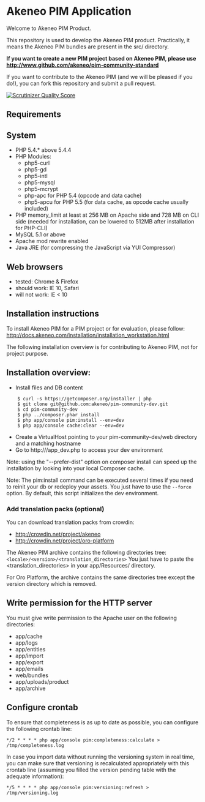 Akeneo PIM Application
======================
Welcome to Akeneo PIM Product.

This repository is used to develop the Akeneo PIM product.
Practically, it means the Akeneo PIM bundles are present in the src/ directory.

**If you want to create a new PIM project based on Akeneo PIM, please use http://www.github.com/akeneo/pim-community-standard**

If you want to contribute to the Akeneo PIM (and we will be pleased if you do!), you can fork
this repository and submit a pull request.

[![Scrutinizer Quality Score](https://scrutinizer-ci.com/g/akeneo/pim-community-dev/badges/quality-score.png?s=05ef3d5d2bbfae2f9a659060b21711d275f0c1ff)](https://scrutinizer-ci.com/g/akeneo/pim-community-dev/)

Requirements
------------
## System
 - PHP 5.4.* above 5.4.4
 - PHP Modules:
    - php5-curl
    - php5-gd
    - php5-intl
    - php5-mysql
    - php5-mcrypt
    - php-apc for PHP 5.4 (opcode and data cache)
    - php5-apcu for PHP 5.5 (for data cache, as opcode cache usually included)
 - PHP memory_limit at least at 256 MB on Apache side and 728 MB on CLI side (needed for installation, can be lowered to 512MB after installation for PHP-CLI)
 - MySQL 5.1 or above
 - Apache mod rewrite enabled
 - Java JRE (for compressing the JavaScript via YUI Compressor)

## Web browsers
 - tested: Chrome & Firefox
 - should work: IE 10, Safari
 - will not work: IE < 10

Installation instructions
-------------------------
To install Akeneo PIM for a PIM project or for evaluation, please follow:
http://docs.akeneo.com/installation/installation_workstation.html

The following installation overview is for contributing to Akeneo PIM, not for project purpose.

## Installation overview:
* Install files and DB content

````
    $ curl -s https://getcomposer.org/installer | php
    $ git clone git@github.com:akeneo/pim-community-dev.git
    $ cd pim-community-dev
    $ php ../composer.phar install
    $ php app/console pim:install --env=dev
    $ php app/console cache:clear --env=dev
````

* Create a VirtualHost pointing to your pim-community-dev/web directory and a matching hostname
* Go to http://<my-hostname>/app_dev.php to access your dev environment

Note: using the "--prefer-dist" option on composer install can speed up
the installation by looking into your local Composer cache.

Note: The pim:install command can be executed several times if you need to reinit your db or redeploy your assets.
You just have to use the `--force` option.
By default, this script initializes the dev environment.

### Add translation packs (optional)

You can download translation packs from crowdin:
- http://crowdin.net/project/akeneo
- http://crowdin.net/project/oro-platform

The Akeneo PIM archive contains the following directories tree: `<locale>/<version>/<translation_directories>`
You just have to paste the <translation_directories> in your app/Resources/ directory.

For Oro Platform, the archive contains the same directories tree except the version directory which is removed.

Write permission for the HTTP server
------------------------------------

You must give write permission to the Apache user on the following directories:
- app/cache
- app/logs
- app/entities
- app/import
- app/export
- app/emails
- web/bundles
- app/uploads/product
- app/archive

Configure crontab
-----------------

To ensure that completeness is as up to date as possible, you can configure the following crontab
line:

    */2 * * * * php app/console pim:completeness:calculate > /tmp/completeness.log

In case you import data without running the versioning system in real time, you can make sure
that versioning is recalculated appropriately with this crontab line (assuming you filled the
version pending table with the adequate information):

    */5 * * * * php app/console pim:versioning:refresh > /tmp/versioning.log

